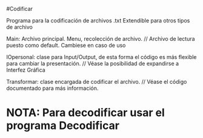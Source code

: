 #Codificar

Programa para la codificación de archivos .txt
Extendible para otros tipos de archivo

Main: Archivo principal. Menu, recolección de archivo.
	// Archivo de lectura puesto como default. Cambiese en caso de uso

IOpersonal: clase para Input/Output, de esta forma el código es más flexible para cambiar la presentación.
	// Véase la posibilidad de expandirse a Interfez Gráfica

Transformar: clase encargada de codificar el archivo.
	// Véase el código documentado para más información.

# NOTA: Para decodificar usar el programa Decodificar
